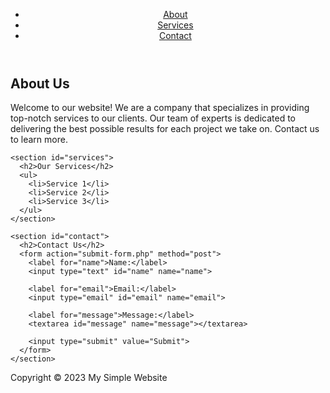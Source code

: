 <!DOCTYPE html>
<html>
<head>
  <title>My Simple Website</title>
</head>
<body>

  <header>
    <nav>
      <ul>
        <li><a href="#about">About</a></li>
        <li><a href="#services">Services</a></li>
        <li><a href="#contact">Contact</a></li>
      </ul>
    </nav>
  </header>

  <main>
    <section id="about">
      <h2>About Us</h2>
      <p>Welcome to our website! We are a company that specializes in providing top-notch services to our clients. Our team of experts is dedicated to delivering the best possible results for each project we take on. Contact us to learn more.</p>
    </section>

    <section id="services">
      <h2>Our Services</h2>
      <ul>
        <li>Service 1</li>
        <li>Service 2</li>
        <li>Service 3</li>
      </ul>
    </section>

    <section id="contact">
      <h2>Contact Us</h2>
      <form action="submit-form.php" method="post">
        <label for="name">Name:</label>
        <input type="text" id="name" name="name">

        <label for="email">Email:</label>
        <input type="email" id="email" name="email">

        <label for="message">Message:</label>
        <textarea id="message" name="message"></textarea>

        <input type="submit" value="Submit">
      </form>
    </section>
  </main>

  <footer>
    <p>Copyright &copy; 2023 My Simple Website</p>
  </footer>

</body>
</html>

